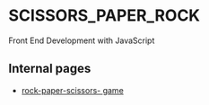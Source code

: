 # SCISSORS_PAPER_ROCK
 Front End Development with JavaScript

## Internal pages

- [rock-paper-scissors- game](https://iyaw.github.io/ROCK-SCISSORS-PAPER_Game/)
